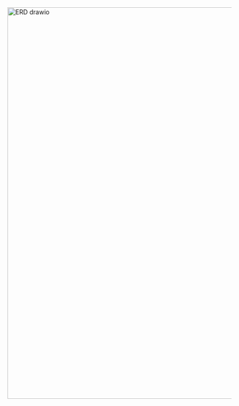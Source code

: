 <img width="1821" height="881" alt="ERD drawio" src="https://github.com/user-attachments/assets/258c82bb-39c9-4426-a23d-e81531cdec48" />
